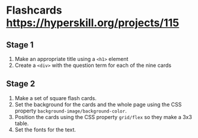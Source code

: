 # Flashcards https://hyperskill.org/projects/115

## Stage 1
1. Make an appropriate title using a `<h1>` element
2. Create a `<div>` with the question term for each of the nine cards

## Stage 2
1. Make a set of square flash cards.
2. Set the background for the cards and the whole page using the CSS property `background-image/background-color`.
3. Position the cards using the CSS property `grid/flex` so they make a 3x3 table.
4. Set the fonts for the text.

